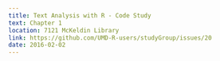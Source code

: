 ```yaml
---
title: Text Analysis with R - Code Study
text: Chapter 1
location: 7121 McKeldin Library 
link: https://github.com/UMD-R-users/studyGroup/issues/20
date: 2016-02-02
---
```

